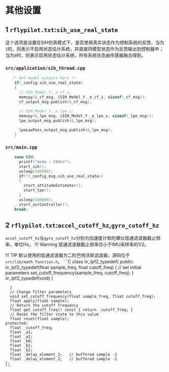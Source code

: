 # 其他设置

## 1 ``rflypilot.txt``:``sih_use_real_state``
这个选项是设置在SIH仿真模式下，是否使用真实状态作为控制系统的反馈，当为``1``时，则表示不启用状态估计系统，并直接将模型状态作为反馈输出到控制器中；当为``0``时，则表示启用状态估计系统，所有系统状态由传感器融合得到。

### ``src/application/sih_thread.cpp``
```C
   /* Get model outputs here */
    if(_config.sih_use_real_state)
    {
      // SIH_Model_Y._e_cf_s;
      memcpy(&_cf_msg, &SIH_Model_Y._e_cf_s, sizeof(_cf_msg));
      cf_output_msg.publish(&_cf_msg);
      
      // SIH_Model_Y._e_lpe_s;
      memcpy(&_lpe_msg, &SIH_Model_Y._e_lpe_s, sizeof(_lpe_msg));
      lpe_output_msg.publish(&_lpe_msg);

      lpeLowPass_output_msg.publish(&_lpe_msg);
    }    
```
### ``src/main.cpp``
```C
    case SIH:
      printf("mode : SIH\n");
      start_sih();
      usleep(500000);
      if(!(_config_msg.sih_use_real_state))
      {
        start_attitudeEstimator();
        start_lpe();
      }
      usleep(500000);      
      start_usrController();
    break;
```

## 2 ``rflypilot.txt``:``accel_cutoff_hz``,``gyro_cutoff_hz``

``accel_cutoff_hz``与``gyro_cutoff_hz``分别为加速度计和陀螺仪低通滤波器截止频率，单位Hz。
!!! Warning
    低通滤波器截止频率应小于IMU采样率的1/2。

!!! TIP
    默认使用的低通滤波器为二阶巴特沃斯滤波器，源码位于``src/lib/math_function.h``。
    ```C
    class iir_lpf2_typedef{
    public:
      iir_lpf2_typedef(float sample_freq, float cutoff_freq)
      {
        // set initial parameters
        set_cutoff_frequency(sample_freq, cutoff_freq);
      }
      iir_lpf2_typedef(void)
      {

      }
      // Change filter parameters
      void set_cutoff_frequency(float sample_freq, float cutoff_freq);
      float apply(float sample);
      // Return the cutoff frequency
      float get_cutoff_freq() const { return _cutoff_freq; }
      // Reset the filter state to this value
      float reset(float sample);
    protected:
      float _cutoff_freq;
      float _a1;
      float _a2;
      float _b0;
      float _b1;
      float _b2;
      float _delay_element_1;	// buffered sample -1
      float _delay_element_2;	// buffered sample -2
    };
    ```